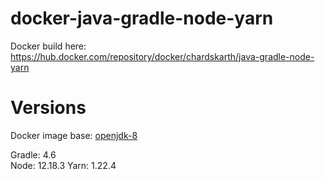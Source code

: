 # docker-java-gradle-node-yarn
Docker build here: https://hub.docker.com/repository/docker/chardskarth/java-gradle-node-yarn

# Versions

Docker image base: [openjdk-8](https://hub.docker.com/_/openjdk)

Gradle: 4.6  
Node: 12.18.3
Yarn: 1.22.4
